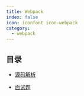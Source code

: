 ```yaml
---
title: Webpack
index: false
icon: iconfont icon-webpack
category:
  - webpack
---
```



## 目录

- [源码解析](sourceCode.md)

- [面试题](interview.md)
